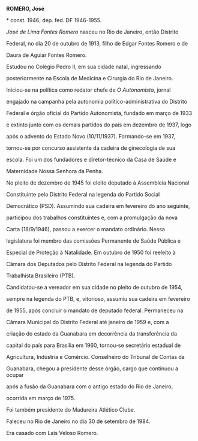 **ROMERO, José**



\* const. 1946; dep. fed. DF 1946-1955.



*José de Lima Fontes Romero* nasceu no Rio de Janeiro, então Distrito

Federal, no dia 20 de outubro de 1913, filho de Edgar Fontes Romero e de

Daura de Aguiar Fontes Romero.



Estudou no Colégio Pedro II, em sua cidade natal, ingressando

posteriormente na Escola de Medicina e Cirurgia do Rio de Janeiro.

Iniciou-se na política como redator chefe de *O Autonomista*, jornal

engajado na campanha pela autonomia político-administrativa do Distrito

Federal e órgão oficial do Partido Autonomista, fundado em março de 1933

e extinto junto com os demais partidos do país em dezembro de 1937, logo

após o advento do Estado Novo (10/11/1937). Formando-se em 1937,

tornou-se por concurso assistente da cadeira de ginecologia de sua

escola. Foi um dos fundadores e diretor-técnico da Casa de Saúde e

Maternidade Nossa Senhora da Penha.



No pleito de dezembro de 1945 foi eleito deputado à Assembleia Nacional

Constituinte pelo Distrito Federal na legenda do Partido Social

Democrático (PSD). Assumindo sua cadeira em fevereiro do ano seguinte,

participou dos trabalhos constituintes e, com a promulgação da nova

Carta (18/9/1946), passou a exercer o mandato ordinário. Nessa

legislatura foi membro das comissões Permanente de Saúde Pública e

Especial de Proteção à Natalidade. Em outubro de 1950 foi reeleito à

Câmara dos Deputados pelo Distrito Federal na legenda do Partido

Trabalhista Brasileiro (PTB).



Candidatou-se a vereador em sua cidade no pleito de outubro de 1954,

sempre na legenda do PTB, e, vitorioso, assumiu sua cadeira em fevereiro

de 1955, após concluir o mandato de deputado federal. Permaneceu na

Câmara Municipal do Distrito Federal até janeiro de 1959 e, com a

criação do estado da Guanabara em decorrência da transferência da

capital do país para Brasília em 1960, tornou-se secretário estadual de

Agricultura, Indústria e Comércio. Conselheiro do Tribunal de Contas da

Guanabara, chegou a presidente desse órgão, cargo que continuou a ocupar

após a fusão da Guanabara com o antigo estado do Rio de Janeiro,

ocorrida em março de 1975.



Foi também presidente do Madureira Atlético Clube.



Faleceu no Rio de Janeiro no dia 30 de setembro de 1984.



Era casado com Laís Veloso Romero.



